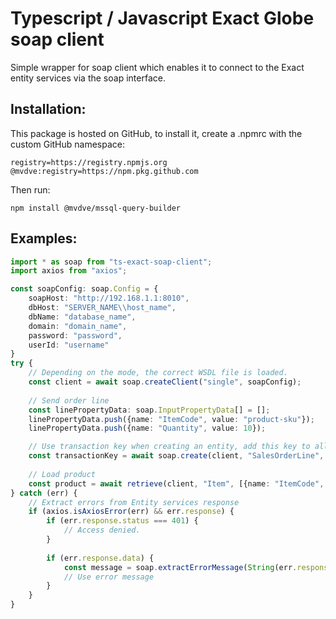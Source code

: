 # Typescript / Javascript Exact Globe soap client

Simple wrapper for soap client which enables it to connect to the Exact entity services via the soap interface.

## Installation:

This package is hosted on GitHub, to install it, create a .npmrc with the custom GitHub namespace:

```
registry=https://registry.npmjs.org
@mvdve:registry=https://npm.pkg.github.com
```

Then run:
```
npm install @mvdve/mssql-query-builder
```

## Examples:

```typescript
import * as soap from "ts-exact-soap-client";
import axios from "axios";

const soapConfig: soap.Config = {
    soapHost: "http://192.168.1.1:8010",
    dbHost: "SERVER_NAME\\host_name",
    dbName: "database_name",
    domain: "domain_name",
    password: "password",
    userId: "username"
}
try {
    // Depending on the mode, the correct WSDL file is loaded.
    const client = await soap.createClient("single", soapConfig);
    
    // Send order line
    const linePropertyData: soap.InputPropertyData[] = [];
    linePropertyData.push({name: "ItemCode", value: "product-sku"});
    linePropertyData.push({name: "Quantity", value: 10});

    // Use transaction key when creating an entity, add this key to all the following requests.
    const transactionKey = await soap.create(client, "SalesOrderLine", linePropertyData);
    
    // Load product
    const product = await retrieve(client, "Item", [{name: "ItemCode", value: "itemcode"}]);
} catch (err) {
    // Extract errors from Entity services response
    if (axios.isAxiosError(err) && err.response) {
        if (err.response.status === 401) {
            // Access denied.
        }
        
        if (err.response.data) {
            const message = soap.extractErrorMessage(String(err.response.data));
            // Use error message   
        }
    }   
}
```
